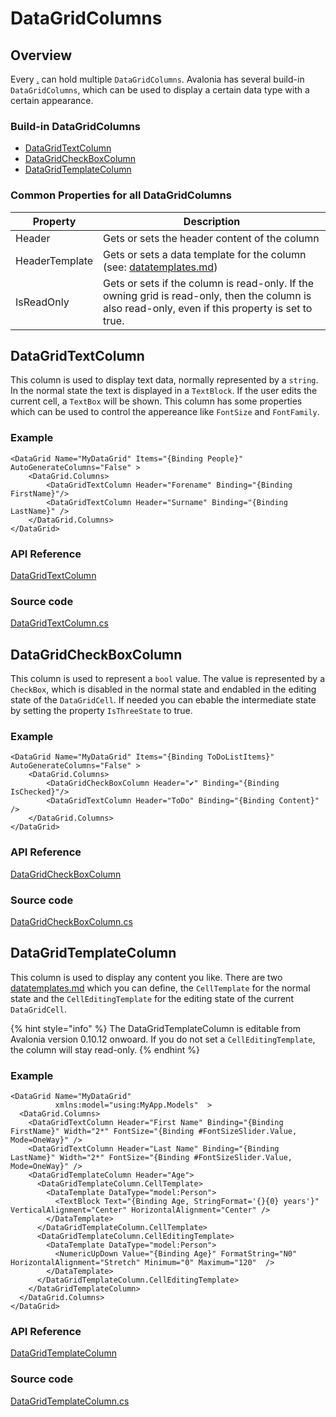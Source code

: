 # DataGridColumns

## Overview

Every [.](./ "mention") can hold multiple `DataGridColumns`. Avalonia has several build-in `DataGridColumns`, which can be used to display a certain data type with a certain appearance.&#x20;

### Build-in DataGridColumns

* [DataGridTextColumn](datagridcolumns.md#datagridtextcolumn)
* [DataGridCheckBoxColumn](datagridcolumns.md#datagridcheckboxcolumn)
* [DataGridTemplateColumn](datagridcolumns.md#datagridtemplatecolumn)

### Common Properties for all DataGridColumns

| Property       | Description                                                                                                                                        |
| -------------- | -------------------------------------------------------------------------------------------------------------------------------------------------- |
| Header         | Gets or sets the header content of the column                                                                                                      |
| HeaderTemplate | Gets or sets a data template for the column (see: [datatemplates.md](../../../misc/wpf/datatemplates.md "mention"))                                |
| IsReadOnly     | Gets or sets if the column is read-only. If the owning grid is read-only, then the column is also read-only, even if this property is set to true. |

## DataGridTextColumn

This column is used to display text data, normally represented by a `string`. In the normal state the text is displayed in a `TextBlock`. If the user edits the current cell, a `TextBox` will be shown. This column has some properties which can be used to control the appereance like `FontSize` and `FontFamily`.

### Example

```
<DataGrid Name="MyDataGrid" Items="{Binding People}" AutoGenerateColumns="False" >
    <DataGrid.Columns>
        <DataGridTextColumn Header="Forename" Binding="{Binding FirstName}"/>
        <DataGridTextColumn Header="Surname" Binding="{Binding LastName}" />
    </DataGrid.Columns>
</DataGrid>
```

### API Reference

[DataGridTextColumn](http://reference.avaloniaui.net/api/Avalonia.Controls/DataGridTextColumn/)

### Source code

[DataGridTextColumn.cs](https://github.com/AvaloniaUI/Avalonia/blob/master/src/Avalonia.Controls.DataGrid/DataGridTextColumn.cs)

## DataGridCheckBoxColumn

This column is used to represent a `bool` value. The  value is represented by a `CheckBox`, which is disabled in the normal state and endabled in the editing state of the `DataGridCell`. If needed you can ebable the intermediate state by setting the property `IsThreeState` to true.

### Example

```
<DataGrid Name="MyDataGrid" Items="{Binding ToDoListItems}" AutoGenerateColumns="False" >
    <DataGrid.Columns>
        <DataGridCheckBoxColumn Header="✔" Binding="{Binding IsChecked}"/>
        <DataGridTextColumn Header="ToDo" Binding="{Binding Content}" />
    </DataGrid.Columns>
</DataGrid>
```

### API Reference

[DataGridCheckBoxColumn](http://reference.avaloniaui.net/api/Avalonia.Controls/DataGridCheckBoxColumn/)

### Source code

[DataGridCheckBoxColumn.cs](https://github.com/AvaloniaUI/Avalonia/blob/master/src/Avalonia.Controls.DataGrid/DataGridCheckBoxColumn.cs)

## DataGridTemplateColumn

This column is used to display any content you like. There  are two [datatemplates.md](../../../misc/wpf/datatemplates.md "mention") which you can define, the `CellTemplate` for the normal state and the `CellEditingTemplate` for the editing state of the current `DataGridCell`.&#x20;

{% hint style="info" %}
The DataGridTemplateColumn is editable from Avalonia version 0.10.12 onwoard. If you do not set a `CellEditingTemplate`, the column will stay read-only.
{% endhint %}

### Example

```
<DataGrid Name="MyDataGrid"
          xmlns:model="using:MyApp.Models"  >
  <DataGrid.Columns>
    <DataGridTextColumn Header="First Name" Binding="{Binding FirstName}" Width="2*" FontSize="{Binding #FontSizeSlider.Value, Mode=OneWay}" />
    <DataGridTextColumn Header="Last Name" Binding="{Binding LastName}" Width="2*" FontSize="{Binding #FontSizeSlider.Value, Mode=OneWay}" />
    <DataGridTemplateColumn Header="Age">
      <DataGridTemplateColumn.CellTemplate>
        <DataTemplate DataType="model:Person">
          <TextBlock Text="{Binding Age, StringFormat='{}{0} years'}" VerticalAlignment="Center" HorizontalAlignment="Center" />
        </DataTemplate>
      </DataGridTemplateColumn.CellTemplate>
      <DataGridTemplateColumn.CellEditingTemplate>
        <DataTemplate DataType="model:Person">
          <NumericUpDown Value="{Binding Age}" FormatString="N0" HorizontalAlignment="Stretch" Minimum="0" Maximum="120"  />
        </DataTemplate>
      </DataGridTemplateColumn.CellEditingTemplate>
    </DataGridTemplateColumn>
  </DataGrid.Columns>
</DataGrid>
```

### API Reference

[DataGridTemplateColumn](http://reference.avaloniaui.net/api/Avalonia.Controls/DataGridTemplateColumn/)

### Source code

[DataGridTemplateColumn.cs](https://github.com/AvaloniaUI/Avalonia/blob/master/src/Avalonia.Controls.DataGrid/DataGridTemplateColumn.cs)
